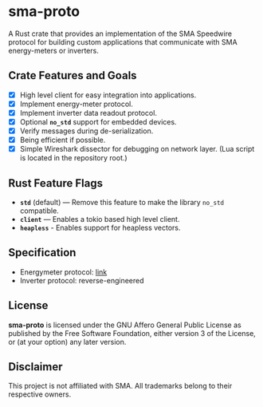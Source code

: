 # sma-proto

A Rust crate that provides an implementation of the SMA Speedwire protocol
for building custom applications that communicate with SMA energy-meters or
inverters.

## Crate Features and Goals

* [x] High level client for easy integration into applications.
* [x] Implement energy-meter protocol.
* [x] Implement inverter data readout protocol.
* [x] Optional **`no_std`** support for embedded devices.
* [x] Verify messages during de-serialization.
* [x] Being efficient if possible.
* [x] Simple Wireshark dissector for debugging on network layer.
  (Lua script is located in the repository root.)

## Rust Feature Flags
* **`std`** (default) — Remove this feature to make the library
  `no_std` compatible.
* **`client`** — Enables a tokio based high level client.
* **`heapless`** - Enables support for heapless vectors.

## Specification

* Energymeter protocol: [link](https://cdn.sma.de/fileadmin/content/www.developer.sma.de/docs/EMETER-Protokoll-TI-en-10.pdf)
* Inverter protocol: reverse-engineered

## License

**sma-proto** is licensed under the GNU Affero General Public License as published
by the Free Software Foundation, either version 3 of the License, or (at your
option) any later version.

## Disclaimer

This project is not affiliated with SMA.
All trademarks belong to their respective owners.

